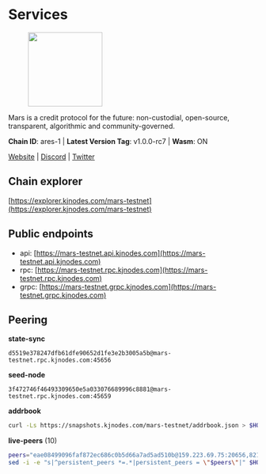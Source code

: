 # Services

<figure><img src="https://raw.githubusercontent.com/kj89/testnet_manuals/main/pingpub/logos/mars.png" width="150" alt=""><figcaption></figcaption></figure>

Mars is a credit protocol for the future: non-custodial,  open-source, transparent, algorithmic and community-governed.

**Chain ID**: ares-1 | **Latest Version Tag**: v1.0.0-rc7 | **Wasm**: ON

[Website](https://marsprotocol.io) | [Discord](https://discord.gg/marsprotocol) | [Twitter](https://twitter.com/mars_protocol)


## Chain explorer
[https://explorer.kjnodes.com/mars-testnet](https://explorer.kjnodes.com/mars-testnet)

## Public endpoints

* api: [https://mars-testnet.api.kjnodes.com](https://mars-testnet.api.kjnodes.com)
* rpc: [https://mars-testnet.rpc.kjnodes.com](https://mars-testnet.rpc.kjnodes.com)
* grpc: [https://mars-testnet.grpc.kjnodes.com](https://mars-testnet.grpc.kjnodes.com)

## Peering

**state-sync**

```text
d5519e378247dfb61dfe90652d1fe3e2b3005a5b@mars-testnet.rpc.kjnodes.com:45656
```

**seed-node**

```text
3f472746f46493309650e5a033076689996c8881@mars-testnet.rpc.kjnodes.com:45659
```

**addrbook**
```bash
curl -Ls https://snapshots.kjnodes.com/mars-testnet/addrbook.json > $HOME/.mars/config/addrbook.json
```

**live-peers** (10)
```bash
peers="eae08499096faf872ec686c0b5d66a7ad5ad510b@159.223.69.75:20656,8211450a8c7f31b5b3a1f3b792354de5fed1d792@85.10.198.169:33656,4b66ccb20f36e46b980b54f7cd96ee8c4b603a90@65.108.72.233:12656,931d82351a5b96a1e9838008636b98c6e6b530bc@65.108.225.158:18556,d5519e378247dfb61dfe90652d1fe3e2b3005a5b@65.109.68.190:45656,e17a62b746f6dc3a19a49887ba484306859c4beb@206.246.71.251:45656,b55529476327676f398ce40320bae8eb28c5d4fe@46.101.81.60:26656,0847771f2b70e14a99e39411b96d748c068fadf9@141.95.65.26:29556,8f50c04195cc82d0da34e33cfeb0daa694b14479@65.108.105.48:18556,005d02c48d411f0564bb285b5e8253609dd29cf2@65.109.82.106:22656"
sed -i -e "s|^persistent_peers *=.*|persistent_peers = \"$peers\"|" $HOME/.mars/config/config.toml
```
